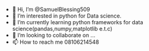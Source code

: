- 👋 Hi, I’m @SamuelBlessing509
- 👀 I’m interested in python for Data science.
- 🌱 I’m currently learning python frameworks for data science(pandas,numpy,matplotlib e.t.c)
- 💞️ I’m looking to collaborate on ...
- 📫 How to reach me 08106214548

<!---
SamuelBlessing509/SamuelBlessing509 is a ✨ special ✨ repository because its `README.md` (this file) appears on your GitHub profile.
You can click the Preview link to take a look at your changes.
--->
